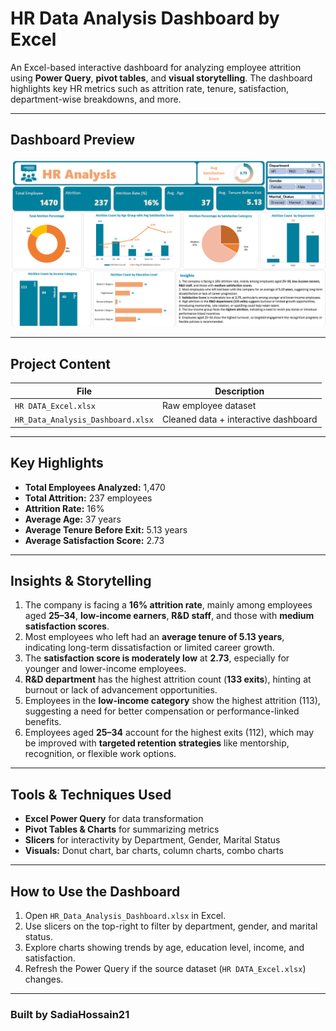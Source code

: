 # HR Data Analysis Dashboard by Excel
An Excel-based interactive dashboard for analyzing employee attrition using **Power Query**, **pivot tables**, and **visual storytelling**. The dashboard highlights key HR metrics such as attrition rate, tenure, satisfaction, department-wise breakdowns, and more.

---

## Dashboard Preview

![Dashboard Preview](HR_Data_Analysis_Dashboard.png)

---

## Project Content

| File | Description |
|------|-------------|
| `HR DATA_Excel.xlsx` | Raw employee dataset |
| `HR_Data_Analysis_Dashboard.xlsx` | Cleaned data + interactive dashboard |

---

## Key Highlights

- **Total Employees Analyzed:** 1,470  
- **Total Attrition:** 237 employees  
- **Attrition Rate:** 16%  
- **Average Age:** 37 years  
- **Average Tenure Before Exit:** 5.13 years  
- **Average Satisfaction Score:** 2.73  

---

## Insights & Storytelling

1. The company is facing a **16% attrition rate**, mainly among employees aged **25–34**, **low-income earners**, **R&D staff**, and those with **medium satisfaction scores**.
2. Most employees who left had an **average tenure of 5.13 years**, indicating long-term dissatisfaction or limited career growth.
3. The **satisfaction score is moderately low** at **2.73**, especially for younger and lower-income employees.
4. **R&D department** has the highest attrition count (**133 exits**), hinting at burnout or lack of advancement opportunities.
5. Employees in the **low-income category** show the highest attrition (113), suggesting a need for better compensation or performance-linked benefits.
6. Employees aged **25–34** account for the highest exits (112), which may be improved with **targeted retention strategies** like mentorship, recognition, or flexible work options.

---

## Tools & Techniques Used

- **Excel Power Query** for data transformation  
- **Pivot Tables & Charts** for summarizing metrics  
- **Slicers** for interactivity by Department, Gender, Marital Status  
- **Visuals:** Donut chart, bar charts, column charts, combo charts  

---

## How to Use the Dashboard

1. Open `HR_Data_Analysis_Dashboard.xlsx` in Excel.
2. Use slicers on the top-right to filter by department, gender, and marital status.
3. Explore charts showing trends by age, education level, income, and satisfaction.
4. Refresh the Power Query if the source dataset (`HR DATA_Excel.xlsx`) changes.

---

### Built by SadiaHossain21

